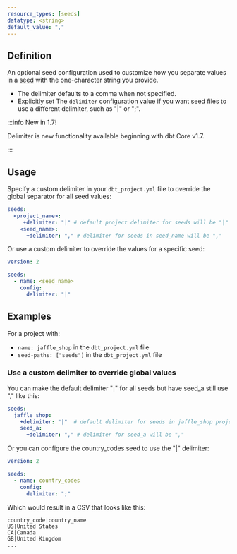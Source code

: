 ```yaml
---
resource_types: [seeds]
datatype: <string>
default_value: ","
---
```


## Definition

An optional seed configuration used to customize how you separate values in a [seed](/docs/build/seeds) with the one-character string you provide.

* The delimiter defaults to a comma when not specified.
* Explicitly set The `delimiter` configuration value if you want seed files to use a different delimiter, such as "|" or ";".

:::info New in 1.7!

Delimiter is new functionality available beginning with dbt Core v1.7.

:::

  
## Usage

Specify a custom delimiter in your `dbt_project.yml` file to override the global separator for all seed values:

<File name='dbt_project.yml'>

```yml
seeds:
  <project_name>:
     +delimiter: "|" # default project delimiter for seeds will be "|"
    <seed_name>:
      +delimiter: "," # delimiter for seeds in seed_name will be ","
```

</File>


Or use a custom delimiter to override the values for a specific seed:

<File name='seeds/properties.yml'>

```yml
version: 2

seeds:
  - name: <seed_name>
    config: 
      delimiter: "|"
```

</File>

## Examples
For a project with:

* `name: jaffle_shop` in the `dbt_project.yml` file
* `seed-paths: ["seeds"]` in the `dbt_project.yml` file

### Use a custom delimiter to override global values

You can make the default delimiter "|" for all seeds but have seed_a still use "," like this:

<File name='dbt_project.yml'>

```yml
seeds:
  jaffle_shop: 
    +delimiter: "|"  # default delimiter for seeds in jaffle_shop project will be "|"
    seed_a:
      +delimiter: "," # delimiter for seed_a will be ","
```

</File>

Or you can configure the country_codes seed to use the "|" delimiter:

<File name='seeds/properties.yml'>

```yml
version: 2

seeds:
  - name: country_codes
    config:
      delimiter: ";"
```

</File>

Which would result in a CSV that looks like this:

<File name='seeds/country_codes.csv'>

```text
country_code|country_name
US|United States
CA|Canada
GB|United Kingdom
...
```

</File>
